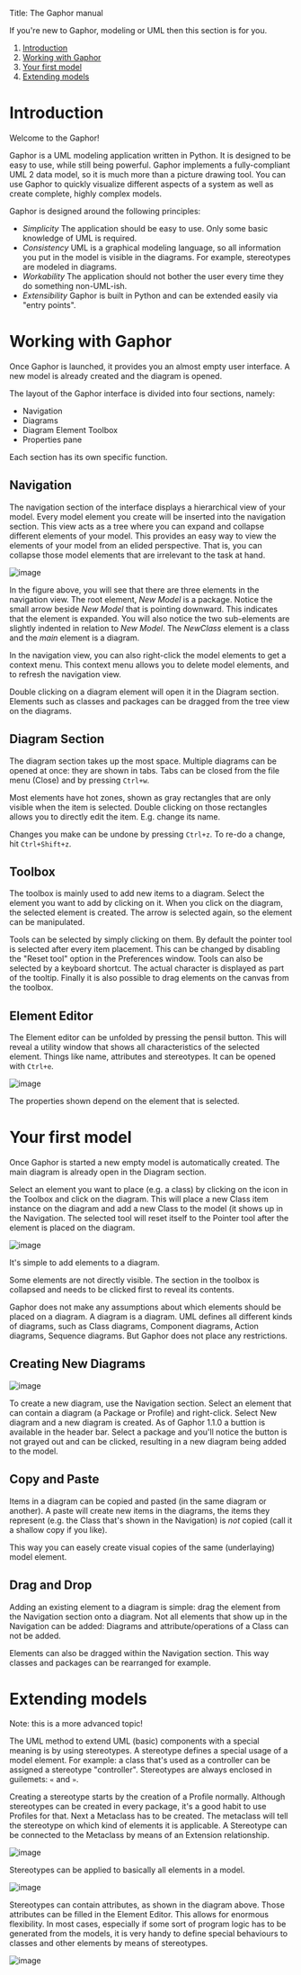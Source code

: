 Title: The Gaphor manual

If you're new to Gaphor, modeling or UML then this section is for you.


1. [Introduction](#introduction)
1. [Working with Gaphor](#working-with-gaphor)
1. [Your first model](#your-first-model)
1. [Extending models](#extending-models)


<a name="introduction"></a>
# Introduction

Welcome to the Gaphor!

Gaphor is a UML modeling application written in Python. It is designed
to be easy to use, while still being powerful. Gaphor implements a
fully-compliant UML 2 data model, so it is much more than a picture
drawing tool. You can use Gaphor to quickly visualize different aspects
of a system as well as create complete, highly complex models.

Gaphor is designed around the following principles:

-   *Simplicity* The application should be easy to use. Only some basic knowledge
of UML is required.
-   *Consistency* UML is a graphical modeling language, so all information you put
in the model is visible in the diagrams. For example, stereotypes are modeled
in diagrams.
-   *Workability* The application should not bother the user every time they do
something non-UML-ish.
-   *Extensibility* Gaphor is built in Python and can be extended easily via "entry points".


<a name="working-with-gaphor"></a>
# Working with Gaphor

Once Gaphor is launched, it provides you an almost empty user interface.
A new model is already created and the diagram is opened.

The layout of the Gaphor interface is divided into four sections,
namely:

-   Navigation
-   Diagrams
-   Diagram Element Toolbox
-   Properties pane

Each section has its own specific function.

## Navigation

The navigation section of the interface displays a hierarchical view of
your model. Every model element you create will be inserted into the
navigation section. This view acts as a tree where you can expand and
collapse different elements of your model. This provides an easy way to
view the elements of your model from an elided perspective. That is, you
can collapse those model elements that are irrelevant to the task at
hand.

![image]({attach}gaphor-treeview.png)

In the figure above, you will see that there are three elements in
the navigation view. The root element, _New Model_ is a package. Notice
the small arrow beside _New Model_ that is pointing downward. This
indicates that the element is expanded. You will also notice the two
sub-elements are slightly indented in relation to _New Model_. The
_NewClass_ element is a class and the _main_ element is a diagram.

In the navigation view, you can also right-click the model elements to
get a context menu. This context menu allows you to delete model
elements, and to refresh the navigation view.

Double clicking on a diagram element will open it in the Diagram
section. Elements such as classes and packages can be dragged from the
tree view on the diagrams.

## Diagram Section

The diagram section takes up the most space. Multiple diagrams can be
opened at once: they are shown in tabs. Tabs can be closed from the file
menu (Close) and by pressing `Ctrl+w`.

Most elements have hot zones, shown as gray rectangles that are only
visible when the item is selected. Double clicking on those rectangles
allows you to directly edit the item. E.g. change its name.

Changes you make can be undone by pressing `Ctrl+z`. To re-do a change, hit
`Ctrl+Shift+z`.

## Toolbox

The toolbox is mainly used to add new items to a diagram. Select
the element you want to add by clicking on it. When you click on the
diagram, the selected element is created. The arrow is selected again,
so the element can be manipulated.

Tools can be selected by simply clicking on them. By default the pointer
tool is selected after every item placement. This can be changed by
disabling the "Reset tool" option in the Preferences window. Tools can
also be selected by a keyboard shortcut. The actual character is displayed
as part of the tooltip. Finally it is also possible to drag elements on the
canvas from the toolbox.

## Element Editor

The Element editor can be unfolded by pressing the pensil button. This will reveal a
utility window that shows all characteristics of the selected element.
Things like name, attributes and stereotypes. It can be opened with
`Ctrl+e`.

![image]({attach}elementeditor.png)

The properties shown depend on the element that is selected.

<a name="your-first-model"></a>
# Your first model

Once Gaphor is started a new empty model is automatically created. The
main diagram is already open in the Diagram section.

Select an element you want to place (e.g. a class) by clicking on the icon in
the Toolbox and click on the diagram. This will place a new Class item instance
on the diagram and add a new Class to the model (it shows up in the Navigation.
The selected tool will reset itself to the Pointer tool after the element is placed
on the diagram.

![image]({attach}oneclass.png)

It's simple to add elements to a diagram.

Some elements are not directly visible. The section in the toolbox is
collapsed and needs to be clicked first to reveal its contents.

Gaphor does not make any assumptions about which elements should be
placed on a diagram. A diagram is a diagram. UML defines all different
kinds of diagrams, such as Class diagrams, Component diagrams, Action
diagrams, Sequence diagrams. But Gaphor does not place any restrictions.

## Creating New Diagrams

![image]({attach}navpopup.png)

To create a new diagram, use the Navigation section. Select an element that can
contain a diagram (a Package or Profile) and right-click. Select New diagram
and a new diagram is created. As of Gaphor 1.1.0 a buttion is available in the
header bar. Select a package and you'll notice the button is not grayed out and
can be clicked, resulting in a new diagram being added to the model.

## Copy and Paste

Items in a diagram can be copied and pasted (in the same diagram or
another). A paste will create new items in the diagrams, the items they
represent (e.g. the Class that's shown in the Navigation) is *not*
copied (call it a shallow copy if you like).

This way you can easely create visual copies of the same (underlaying) model element.

## Drag and Drop

Adding an existing element to a diagram is simple: drag the element from
the Navigation section onto a diagram. Not all elements that show up in
the Navigation can be added: Diagrams and attribute/operations of a
Class can not be added.

Elements can also be dragged within the Navigation section. This way
classes and packages can be rearranged for example.

<a name="extending-models"></a>
# Extending models

Note: this is a more advanced topic!

The UML method to extend UML (basic) components with a special meaning
is by using stereotypes. A stereotype defines a special usage of a model
element. For example: a class that's used as a controller can be
assigned a stereotype "controller". Stereotypes are always enclosed
in guilemets: `«` and `»`.

Creating a stereotype starts by the creation of a Profile normally.
Although stereotypes can be created in every package, it's a good habit
to use Profiles for that. Next a Metaclass has to be created. The
metaclass will tell the stereotype on which kind of elements it is
applicable. A Stereotype can be connected to the Metaclass by means of
an Extension relationship.

![image]({attach}simplestereotype.png)

Stereotypes can be applied to basically all elements in a model.

![image]({attach}stereotypedclass.png)

Stereotypes can contain attributes, as shown in the diagram above. Those
attributes can be filled in the Element Editor. This allows for enormous
flexibility. In most cases, especially if some sort of program logic has
to be generated from the models, it is very handy to define special
behaviours to classes and other elements by means of stereotypes.

![image]({attach}stereotypeedit.png)

